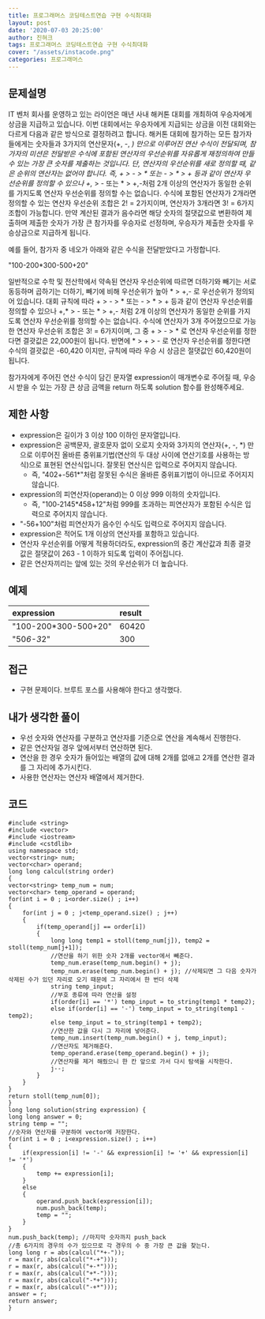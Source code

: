 ```yaml
---
title: 프로그래머스 코딩테스트연습 구현 수식최대화
layout: post
date: '2020-07-03 20:25:00'
author: 진혀크
tags: 프로그래머스 코딩테스트연습 구현 수식최대화
cover: "/assets/instacode.png"
categories: 프로그래머스
---
```


## 문제설명
IT 벤처 회사를 운영하고 있는 라이언은 매년 사내 해커톤 대회를 개최하여 우승자에게 상금을 지급하고 있습니다.
이번 대회에서는 우승자에게 지급되는 상금을 이전 대회와는 다르게 다음과 같은 방식으로 결정하려고 합니다.
해커톤 대회에 참가하는 모든 참가자들에게는 숫자들과 3가지의 연산문자(+, -, *) 만으로 이루어진 연산 수식이 전달되며, 참가자의 미션은 전달받은 수식에 포함된 연산자의 우선순위를 자유롭게 재정의하여 만들 수 있는 가장 큰 숫자를 제출하는 것입니다.
단, 연산자의 우선순위를 새로 정의할 때, 같은 순위의 연산자는 없어야 합니다. 즉, + > - > * 또는 - > * > + 등과 같이 연산자 우선순위를 정의할 수 있으나 +,* > - 또는 * > +,-처럼 2개 이상의 연산자가 동일한 순위를 가지도록 연산자 우선순위를 정의할 수는 없습니다. 수식에 포함된 연산자가 2개라면 정의할 수 있는 연산자 우선순위 조합은 2! = 2가지이며, 연산자가 3개라면 3! = 6가지 조합이 가능합니다.
만약 계산된 결과가 음수라면 해당 숫자의 절댓값으로 변환하여 제출하며 제출한 숫자가 가장 큰 참가자를 우승자로 선정하며, 우승자가 제출한 숫자를 우승상금으로 지급하게 됩니다.

예를 들어, 참가자 중 네오가 아래와 같은 수식을 전달받았다고 가정합니다.

"100-200*300-500+20"

일반적으로 수학 및 전산학에서 약속된 연산자 우선순위에 따르면 더하기와 빼기는 서로 동등하며 곱하기는 더하기, 빼기에 비해 우선순위가 높아 * > +,- 로 우선순위가 정의되어 있습니다.
대회 규칙에 따라 + > - > * 또는 - > * > + 등과 같이 연산자 우선순위를 정의할 수 있으나 +,* > - 또는 * > +,- 처럼 2개 이상의 연산자가 동일한 순위를 가지도록 연산자 우선순위를 정의할 수는 없습니다.
수식에 연산자가 3개 주어졌으므로 가능한 연산자 우선순위 조합은 3! = 6가지이며, 그 중 + > - > * 로 연산자 우선순위를 정한다면 결괏값은 22,000원이 됩니다.
반면에 * > + > - 로 연산자 우선순위를 정한다면 수식의 결괏값은 -60,420 이지만, 규칙에 따라 우승 시 상금은 절댓값인 60,420원이 됩니다.

참가자에게 주어진 연산 수식이 담긴 문자열 expression이 매개변수로 주어질 때, 우승 시 받을 수 있는 가장 큰 상금 금액을 return 하도록 solution 함수를 완성해주세요.

## 제한 사항
* expression은 길이가 3 이상 100 이하인 문자열입니다.
* expression은 공백문자, 괄호문자 없이 오로지 숫자와 3가지의 연산자(+, -, *) 만으로 이루어진 올바른 중위표기법(연산의 두 대상 사이에 연산기호를 사용하는 방식)으로 표현된 연산식입니다. 잘못된 연산식은 입력으로 주어지지 않습니다.
  * 즉, "402+-561*"처럼 잘못된 수식은 올바른 중위표기법이 아니므로 주어지지 않습니다.
* expression의 피연산자(operand)는 0 이상 999 이하의 숫자입니다.
  * 즉, "100-2145*458+12"처럼 999를 초과하는 피연산자가 포함된 수식은 입력으로 주어지지 않습니다.
* "-56+100"처럼 피연산자가 음수인 수식도 입력으로 주어지지 않습니다.
* expression은 적어도 1개 이상의 연산자를 포함하고 있습니다.
* 연산자 우선순위를 어떻게 적용하더라도, expression의 중간 계산값과 최종 결괏값은 절댓값이 263 - 1 이하가 되도록 입력이 주어집니다.
* 같은 연산자끼리는 앞에 있는 것의 우선순위가 더 높습니다.

## 예제

|expression|result|
|:----------------------|:------|
|"100-200*300-500+20"|60420|
|"50*6-3*2"|300|

## 접근

* 구현 문제이다. 브루트 포스를 사용해야 한다고 생각했다.

## 내가 생각한 풀이

* 우선 숫자와 연산자를 구분하고 연산자를 기준으로 연산을 계속해서 진행한다.
* 같은 연산자일 경우 앞에서부터 연산하면 된다.
* 연산을 한 경우 숫자가 들어있는 배열의 값에 대해 2개를 없애고 2개를 연산한 결과를 그 자리에 추가시킨다.
* 사용한 연산자는 연산자 배열에서 제거한다.

## 코드

    #include <string>
    #include <vector>
    #include <iostream>
    #include <cstdlib>
    using namespace std;
    vector<string> num;
    vector<char> operand;
    long long calcul(string order)
    {
    vector<string> temp_num = num;
    vector<char> temp_operand = operand;
    for(int i = 0 ; i<order.size() ; i++)
    {
        for(int j = 0 ; j<temp_operand.size() ; j++)
        {
            if(temp_operand[j] == order[i])
            {
                long long temp1 = stoll(temp_num[j]), temp2 = stoll(temp_num[j+1]);
                //연산을 하기 위한 숫자 2개를 vector에서 빼준다.
                temp_num.erase(temp_num.begin() + j);
                temp_num.erase(temp_num.begin() + j); //삭제되면 그 다음 숫자가 삭제된 수가 있던 자리로 오기 때문에 그 자리에서 한 번더 삭제
                string temp_input;
                //부호 종류에 따라 연산을 설정
                if(order[i] == '*') temp_input = to_string(temp1 * temp2);
                else if(order[i] == '-') temp_input = to_string(temp1 - temp2);
                else temp_input = to_string(temp1 + temp2);
                //연산한 값을 다시 그 자리에 넣어준다.
                temp_num.insert(temp_num.begin() + j, temp_input);
                //연산자도 제거해준다.
                temp_operand.erase(temp_operand.begin() + j);
                //연산자를 제거 해줬으니 한 칸 앞으로 가서 다시 탐색을 시작한다.
                j--;
            }
        }
    }
    return stoll(temp_num[0]);
    }
    long long solution(string expression) {
    long long answer = 0;
    string temp = "";
    //숫자와 연산자를 구분하여 vector에 저장한다.
    for(int i = 0 ; i<expression.size() ; i++)
    {
        if(expression[i] != '-' && expression[i] != '+' && expression[i] != '*')
        {
            temp += expression[i];
        }
        else
        {
            operand.push_back(expression[i]);
            num.push_back(temp);
            temp = "";
        }
    }
    num.push_back(temp); //마지막 숫자까지 push_back
    //총 6가지의 경우의 수가 있으므로 각 경우의 수 중 가장 큰 값을 찾는다.
    long long r = abs(calcul("*+-"));
    r = max(r, abs(calcul("*-+")));
    r = max(r, abs(calcul("+-*")));
    r = max(r, abs(calcul("+*-")));
    r = max(r, abs(calcul("-*+")));
    r = max(r, abs(calcul("-+*")));
    answer = r;
    return answer;
    }
